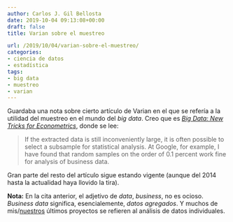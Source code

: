 ```yaml
---
author: Carlos J. Gil Bellosta
date: 2019-10-04 09:13:08+00:00
draft: false
title: Varian sobre el muestreo

url: /2019/10/04/varian-sobre-el-muestreo/
categories:
- ciencia de datos
- estadística
tags:
- big data
- muestreo
- varian
---
```


Guardaba una nota sobre cierto artículo de Varian en el que se refería a la utilidad del muestreo en el mundo del _big data_. Creo que es _[Big Data: New Tricks for Econometrics](http://people.ischool.berkeley.edu/~hal/Papers/2013/ml.pdf)_, donde se lee:

>If the extracted  data is still inconveniently large, it is often possible to select a subsample  for statistical analysis. At Google, for example, I have found that random samples on the order of 0.1 percent work fine for analysis of business data.

Gran parte del resto del artículo sigue estando vigente (aunque del 2014 hasta la actualidad haya llovido la tira).

**Nota:** En la cita anterior, el adjetivo de _data_, _business_, no es ocioso. _Business data_ significa, esencialemente, _datos agregados_. Y muchos de mis/[nuestros](http://circiter.es) últimos proyectos se refieren al análisis de datos individuales.